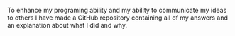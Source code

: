 To enhance my programing ability and my ability to communicate my ideas to others I have made a GitHub repository containing all of my answers and an explanation about what I did and why.
